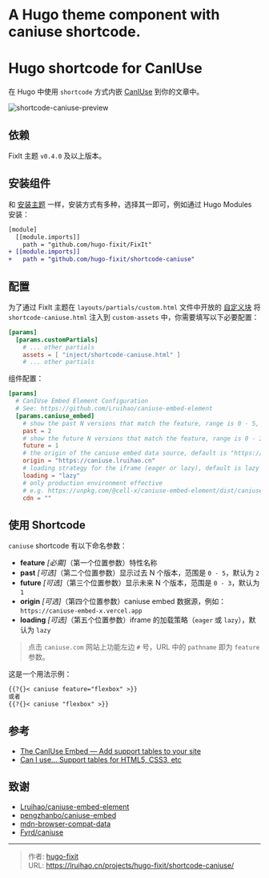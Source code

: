 # A Hugo theme component with caniuse shortcode.

# Hugo shortcode for CanIUse

在 Hugo 中使用 `shortcode` 方式内嵌 [CanIUse](https://caniuse.com/) 到你的文章中。

![shortcode-caniuse-preview](https://github.com/hugo-fixit/shortcode-caniuse/assets/33419593/3722adc9-0759-4f9c-b381-7f0e6e1c101b)

## 依赖

FixIt 主题 `v0.4.0` 及以上版本。

## 安装组件

和 [安装主题](https://fixit.lruihao.cn/zh-cn/documentation/installation/) 一样，安装方式有多种，选择其一即可，例如通过 Hugo Modules 安装：

```diff {title="hugo.toml"}
[module]
  [[module.imports]]
    path = "github.com/hugo-fixit/FixIt"
+ [[module.imports]]
+   path = "github.com/hugo-fixit/shortcode-caniuse"
```

## 配置

为了通过 FixIt 主题在 `layouts/partials/custom.html` 文件中开放的 [自定义块](https://fixit.lruihao.cn/references/blocks/) 将 `shortcode-caniuse.html` 注入到 `custom-assets` 中，你需要填写以下必要配置：

```toml
[params]
  [params.customPartials]
    # ... other partials
    assets = [ "inject/shortcode-caniuse.html" ]
    # ... other partials
```

组件配置：

```toml
[params]
  # CanIUse Embed Element Configuration
  # See: https://github.com/Lruihao/caniuse-embed-element
  [params.caniuse_embed]
    # show the past N versions that match the feature, range is 0 - 5, default is 2
    past = 2
    # show the future N versions that match the feature, range is 0 - 3, default is 1
    future = 1
    # the origin of the caniuse embed data source, default is "https://caniuse.lruihao.cn"
    origin = "https://caniuse.lruihao.cn"
    # loading strategy for the iframe (eager or lazy), default is lazy
    loading = "lazy"
    # only production environment effective
    # e.g. https://unpkg.com/@cell-x/caniuse-embed-element/dist/caniuse-embed-element.iife.js
    cdn = ""
```

## 使用 Shortcode

`caniuse` shortcode 有以下命名参数：

- **feature** _[必需]_（第一个位置参数）特性名称
- **past** _[可选]_（第二个位置参数）显示过去 N 个版本，范围是 `0 - 5`，默认为 `2`
- **future** _[可选]_（第三个位置参数）显示未来 N 个版本，范围是 `0 - 3`，默认为 `1`
- **origin** _[可选]_（第四个位置参数）caniuse embed 数据源，例如：`https://caniuse-embed-x.vercel.app`
- **loading** _[可选]_（第五个位置参数）iframe 的加载策略（`eager` 或 `lazy`），默认为 `lazy`

> 点击 `caniuse.com` 网站上功能左边 `#` 号，URL 中的 `pathname` 即为 `feature` 参数。

这是一个用法示例：

```markdown
{{?{}< caniuse feature="flexbox" >}}
或者
{{?{}< caniuse "flexbox" >}}
```

## 参考

- [The CanIUse Embed — Add support tables to your site](https://caniuse.lruihao.cn/)
- [Can I use… Support tables for HTML5, CSS3, etc](https://caniuse.com/)

## 致谢

- [Lruihao/caniuse-embed-element](https://github.com/Lruihao/caniuse-embed-element)
- [pengzhanbo/caniuse-embed](https://github.com/pengzhanbo/caniuse-embed)
- [mdn-browser-compat-data](https://github.com/mdn/browser-compat-data)
- [Fyrd/caniuse](https://github.com/Fyrd/caniuse)


---

> 作者: [hugo-fixit](https://github.com/hugo-fixit)  
> URL: https://lruihao.cn/projects/hugo-fixit/shortcode-caniuse/  

